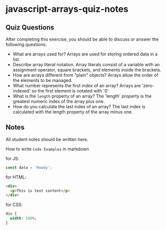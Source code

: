 # javascript-arrays-quiz-notes

## Quiz Questions

After completing this exercise, you should be able to discuss or answer the following questions:

- What are arrays used for?
  Arrays are used for storing ordered data in a list.
- Describe array literal notation.
  Array literals consist of a variable with an assignment operator, square brackets, and elements inside the brackets.
- How are arrays different from "plain" objects?
  Arrays allow the order of the elements to be managed.
- What number represents the first index of an array?
  Arrays are 'zero-indexed' so the first element is notated with '0'.
- What is the `length` property of an array?
  The 'length' property is the greatest numeric index of the array plus one.
- How do you calculate the last index of an array?
  The last index is calculated with the length property of the array minus one.

## Notes

All student notes should be written here.

How to write `Code Examples` in markdown

for JS:

```javascript
const data = 'Howdy';
```

for HTML:

```html
<div>
  <p>This is text content</p>
</div>
```

for CSS:

```css
div {
  width: 100%;
}
```
